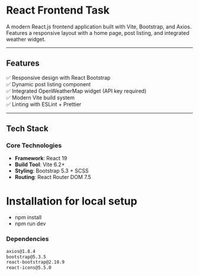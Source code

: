 # React Frontend Task 

A modern React.js frontend application built with Vite, Bootstrap, and Axios. Features a responsive layout with a home page, post listing, and integrated weather widget.

---

## Features
✅ Responsive design with React Bootstrap  
✅ Dynamic post listing component  
✅ Integrated OpenWeatherMap widget (API key required)  
✅ Modern Vite build system  
✅ Linting with ESLint + Prettier  

---

## Tech Stack
### Core Technologies
- **Framework**: React 19  
- **Build Tool**: Vite 6.2+  
- **Styling**: Bootstrap 5.3 + SCSS  
- **Routing**: React Router DOM 7.5  

# Installation for local setup
- npm install
- npm run dev

### Dependencies
```bash
axios@1.8.4
bootstrap@5.3.5
react-bootstrap@2.10.9
react-icons@5.5.0




